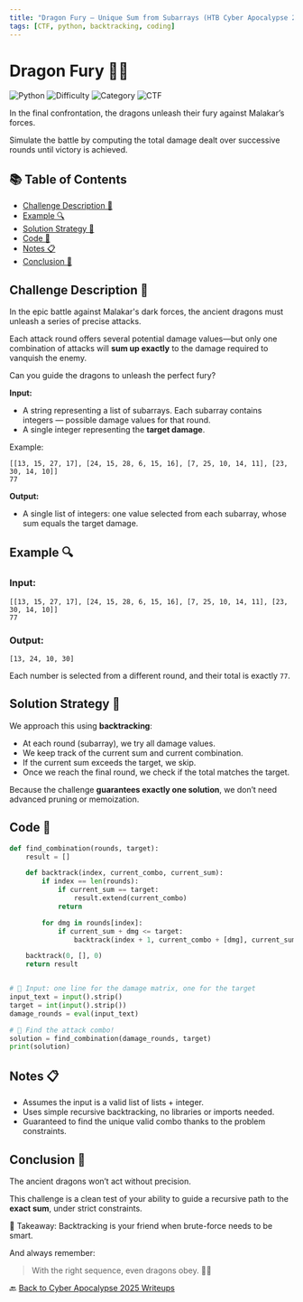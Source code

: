 ```yaml
---
title: "Dragon Fury – Unique Sum from Subarrays (HTB Cyber Apocalypse 2025)"
tags: [CTF, python, backtracking, coding]
---
```


# Dragon Fury 🐉🔥

![Python](https://img.shields.io/badge/language-Python-blue.svg)
![Difficulty](https://img.shields.io/badge/difficulty-Easy-blue.svg)
![Category](https://img.shields.io/badge/category-Coding-lightgrey.svg)
![CTF](https://img.shields.io/badge/Event-HTB%20Cyber%20Apocalypse%202025-purple)

In the final confrontation, the dragons unleash their fury against Malakar’s forces. 

Simulate the battle by computing the total damage dealt over successive rounds until victory is achieved.

## 📚 Table of Contents

- [Challenge Description 📜](#challenge-description-)
- [Example 🔍](#example-)
- [Solution Strategy 🧠](#solution-strategy-)
- [Code 🧪](#code-)
- [Notes 📋](#notes-)
- [Conclusion 🧾](#conclusion-)

## Challenge Description 📜

In the epic battle against Malakar's dark forces, the ancient dragons must unleash a series of precise attacks.  

Each attack round offers several potential damage values—but only one combination of attacks will **sum up exactly** to the damage required to vanquish the enemy.

Can you guide the dragons to unleash the perfect fury?

**Input:**
- A string representing a list of subarrays. Each subarray contains integers — possible damage values for that round.
- A single integer representing the **target damage**.

Example:
```
[[13, 15, 27, 17], [24, 15, 28, 6, 15, 16], [7, 25, 10, 14, 11], [23, 30, 14, 10]]
77
```

**Output:**
- A single list of integers: one value selected from each subarray, whose sum equals the target damage.

## Example 🔍

### Input:
```
[[13, 15, 27, 17], [24, 15, 28, 6, 15, 16], [7, 25, 10, 14, 11], [23, 30, 14, 10]]
77
```

### Output:
```
[13, 24, 10, 30]
```

Each number is selected from a different round, and their total is exactly `77`.

## Solution Strategy 🧠

We approach this using **backtracking**:
- At each round (subarray), we try all damage values.
- We keep track of the current sum and current combination.
- If the current sum exceeds the target, we skip.
- Once we reach the final round, we check if the total matches the target.

Because the challenge **guarantees exactly one solution**, we don’t need advanced pruning or memoization.

## Code 🧪

```python
def find_combination(rounds, target):
    result = []

    def backtrack(index, current_combo, current_sum):
        if index == len(rounds):
            if current_sum == target:
                result.extend(current_combo)
            return

        for dmg in rounds[index]:
            if current_sum + dmg <= target:
                backtrack(index + 1, current_combo + [dmg], current_sum + dmg)

    backtrack(0, [], 0)
    return result


# 🧾 Input: one line for the damage matrix, one for the target
input_text = input().strip()
target = int(input().strip())
damage_rounds = eval(input_text)

# 🐉 Find the attack combo!
solution = find_combination(damage_rounds, target)
print(solution)
```

## Notes 📋

- Assumes the input is a valid list of lists + integer.
- Uses simple recursive backtracking, no libraries or imports needed.
- Guaranteed to find the unique valid combo thanks to the problem constraints.

## Conclusion 🧾

The ancient dragons won’t act without precision.  

This challenge is a clean test of your ability to guide a recursive path to the **exact sum**, under strict constraints.

🧠 Takeaway: Backtracking is your friend when brute-force needs to be smart.

And always remember:
> With the right sequence, even dragons obey. 🐉✨

🔙 [Back to Cyber Apocalypse 2025 Writeups](../../)
